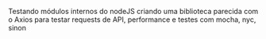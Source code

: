 Testando módulos internos do nodeJS criando uma biblioteca parecida com o Axios para testar requests de API, performance e testes com mocha, nyc, sinon

